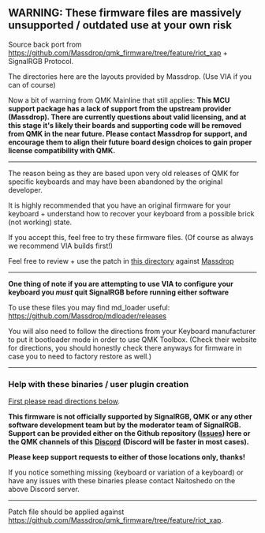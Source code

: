 ## WARNING: These firmware files are massively unsupported / outdated use at your own risk ##

Source back port from <https://github.com/Massdrop/qmk_firmware/tree/feature/riot_xap> + SignalRGB Protocol.

The directories here are the layouts provided by Massdrop. (Use VIA if you can of course)

Now a bit of warning from QMK Mainline that still applies:
**This MCU support package has a lack of support from the upstream provider (Massdrop).
There are currently questions about valid licensing, and at this stage it's likely
their boards and supporting code will be removed from QMK in the near future. Please
contact Massdrop for support, and encourage them to align their future board design
choices to gain proper license compatibility with QMK.**

---

The reason being as they are based upon very old releases of QMK for specific keyboards and may have been abandoned by the original developer.

It is highly recommended that you have an original firmware for your keyboard + understand how to recover your keyboard from a possible brick (not working) state.

If you accept this, feel free to try these firmware files. (Of course as always we recommend VIA builds first!)

Feel free to review + use the patch in [this directory](https://github.com/SRGBmods/QMK-Binaries/tree/main/GPL/qmk_firmware) against [Massdrop]([https://github.com/ab00a/qmk_firmware](https://github.com/Massdrop/qmk_firmware/tree/feature/riot_xap))

---

**One thing of note if you are attempting to use VIA to configure your keyboard you _must_ quit SignalRGB before running either software**

To use these files you may find md_loader useful:
https://github.com/Massdrop/mdloader/releases

You will also need to follow the directions from your Keyboard manufacturer to put it bootloader mode in order to use QMK Toolbox.
(Check their website for directions, you should honestly check there anyways for firmware in case you to need to factory restore as well.)

---

### Help with these binaries / user plugin creation ###

[First please read directions below](https://github.com/SRGBmods/QMK-Binaries/#directions).

**This firmware is not officially supported by SignalRGB, QMK or any other software development team but by the moderator team of SignalRGB. Support can be provided either on the Github repository ([**Issues**](https://github.com/SRGBmods/QMK-Binaries/issues)) here or the QMK channels of this** [**Discord**](https://discord.com/invite/J5dwtcNhqC) **(Discord will be faster in most cases).**

**Please keep support requests to either of those locations only, thanks!**

If you notice something missing (keyboard or variation of a keyboard) or have any issues with these binaries please contact Naitoshedo on the above Discord server.

---

Patch file should be applied against <https://github.com/Massdrop/qmk_firmware/tree/feature/riot_xap>.
